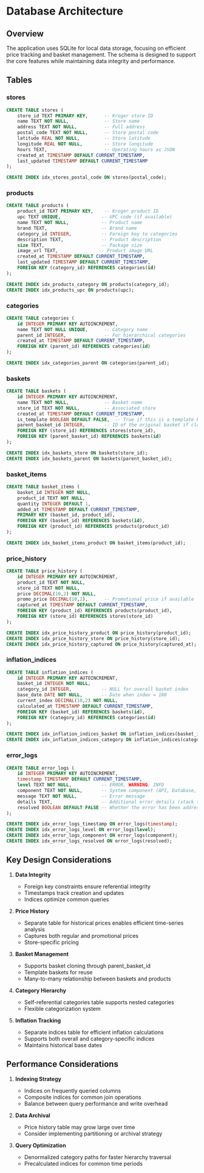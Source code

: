 # Database Architecture

## Overview
The application uses SQLite for local data storage, focusing on efficient price tracking and basket management. The schema is designed to support the core features while maintaining data integrity and performance.

## Tables

### stores
```sql
CREATE TABLE stores (
    store_id TEXT PRIMARY KEY,      -- Kroger store ID
    name TEXT NOT NULL,             -- Store name
    address TEXT NOT NULL,          -- Full address
    postal_code TEXT NOT NULL,      -- Store postal code
    latitude REAL NOT NULL,         -- Store latitude
    longitude REAL NOT NULL,        -- Store longitude
    hours TEXT,                     -- Operating hours as JSON
    created_at TIMESTAMP DEFAULT CURRENT_TIMESTAMP,
    last_updated TIMESTAMP DEFAULT CURRENT_TIMESTAMP
);

CREATE INDEX idx_stores_postal_code ON stores(postal_code);
```

### products
```sql
CREATE TABLE products (
    product_id TEXT PRIMARY KEY,    -- Kroger product ID
    upc TEXT UNIQUE,               -- UPC code (if available)
    name TEXT NOT NULL,            -- Product name
    brand TEXT,                    -- Brand name
    category_id INTEGER,           -- Foreign key to categories
    description TEXT,              -- Product description
    size TEXT,                     -- Package size
    image_url TEXT,               -- Product image URL
    created_at TIMESTAMP DEFAULT CURRENT_TIMESTAMP,
    last_updated TIMESTAMP DEFAULT CURRENT_TIMESTAMP,
    FOREIGN KEY (category_id) REFERENCES categories(id)
);

CREATE INDEX idx_products_category ON products(category_id);
CREATE INDEX idx_products_upc ON products(upc);
```

### categories
```sql
CREATE TABLE categories (
    id INTEGER PRIMARY KEY AUTOINCREMENT,
    name TEXT NOT NULL UNIQUE,      -- Category name
    parent_id INTEGER,              -- For hierarchical categories
    created_at TIMESTAMP DEFAULT CURRENT_TIMESTAMP,
    FOREIGN KEY (parent_id) REFERENCES categories(id)
);

CREATE INDEX idx_categories_parent ON categories(parent_id);
```

### baskets
```sql
CREATE TABLE baskets (
    id INTEGER PRIMARY KEY AUTOINCREMENT,
    name TEXT NOT NULL,             -- Basket name
    store_id TEXT NOT NULL,         -- Associated store
    created_at TIMESTAMP DEFAULT CURRENT_TIMESTAMP,
    is_template BOOLEAN DEFAULT FALSE,  -- True if this is a template basket
    parent_basket_id INTEGER,       -- ID of the original basket if cloned
    FOREIGN KEY (store_id) REFERENCES stores(store_id),
    FOREIGN KEY (parent_basket_id) REFERENCES baskets(id)
);

CREATE INDEX idx_baskets_store ON baskets(store_id);
CREATE INDEX idx_baskets_parent ON baskets(parent_basket_id);
```

### basket_items
```sql
CREATE TABLE basket_items (
    basket_id INTEGER NOT NULL,
    product_id TEXT NOT NULL,
    quantity INTEGER DEFAULT 1,
    added_at TIMESTAMP DEFAULT CURRENT_TIMESTAMP,
    PRIMARY KEY (basket_id, product_id),
    FOREIGN KEY (basket_id) REFERENCES baskets(id),
    FOREIGN KEY (product_id) REFERENCES products(product_id)
);

CREATE INDEX idx_basket_items_product ON basket_items(product_id);
```

### price_history
```sql
CREATE TABLE price_history (
    id INTEGER PRIMARY KEY AUTOINCREMENT,
    product_id TEXT NOT NULL,
    store_id TEXT NOT NULL,
    price DECIMAL(10,2) NOT NULL,
    promo_price DECIMAL(10,2),      -- Promotional price if available
    captured_at TIMESTAMP DEFAULT CURRENT_TIMESTAMP,
    FOREIGN KEY (product_id) REFERENCES products(product_id),
    FOREIGN KEY (store_id) REFERENCES stores(store_id)
);

CREATE INDEX idx_price_history_product ON price_history(product_id);
CREATE INDEX idx_price_history_store ON price_history(store_id);
CREATE INDEX idx_price_history_captured ON price_history(captured_at);
```

### inflation_indices
```sql
CREATE TABLE inflation_indices (
    id INTEGER PRIMARY KEY AUTOINCREMENT,
    basket_id INTEGER NOT NULL,
    category_id INTEGER,           -- NULL for overall basket index
    base_date DATE NOT NULL,       -- Date when index = 100
    current_index DECIMAL(10,2) NOT NULL,
    calculated_at TIMESTAMP DEFAULT CURRENT_TIMESTAMP,
    FOREIGN KEY (basket_id) REFERENCES baskets(id),
    FOREIGN KEY (category_id) REFERENCES categories(id)
);

CREATE INDEX idx_inflation_indices_basket ON inflation_indices(basket_id);
CREATE INDEX idx_inflation_indices_category ON inflation_indices(category_id);
```

### error_logs
```sql
CREATE TABLE error_logs (
    id INTEGER PRIMARY KEY AUTOINCREMENT,
    timestamp TIMESTAMP DEFAULT CURRENT_TIMESTAMP,
    level TEXT NOT NULL,           -- ERROR, WARNING, INFO
    component TEXT NOT NULL,       -- System component (API, Database, Scheduler, etc.)
    message TEXT NOT NULL,         -- Error message
    details TEXT,                  -- Additional error details (stack trace, context)
    resolved BOOLEAN DEFAULT FALSE -- Whether the error has been addressed
);

CREATE INDEX idx_error_logs_timestamp ON error_logs(timestamp);
CREATE INDEX idx_error_logs_level ON error_logs(level);
CREATE INDEX idx_error_logs_component ON error_logs(component);
CREATE INDEX idx_error_logs_resolved ON error_logs(resolved);
```

## Key Design Considerations

1. **Data Integrity**
   - Foreign key constraints ensure referential integrity
   - Timestamps track creation and updates
   - Indices optimize common queries

2. **Price History**
   - Separate table for historical prices enables efficient time-series analysis
   - Captures both regular and promotional prices
   - Store-specific pricing

3. **Basket Management**
   - Supports basket cloning through parent_basket_id
   - Template baskets for reuse
   - Many-to-many relationship between baskets and products

4. **Category Hierarchy**
   - Self-referential categories table supports nested categories
   - Flexible categorization system

5. **Inflation Tracking**
   - Separate indices table for efficient inflation calculations
   - Supports both overall and category-specific indices
   - Maintains historical base dates

## Performance Considerations

1. **Indexing Strategy**
   - Indices on frequently queried columns
   - Composite indices for common join operations
   - Balance between query performance and write overhead

2. **Data Archival**
   - Price history table may grow large over time
   - Consider implementing partitioning or archival strategy

3. **Query Optimization**
   - Denormalized category paths for faster hierarchy traversal
   - Precalculated indices for common time periods
